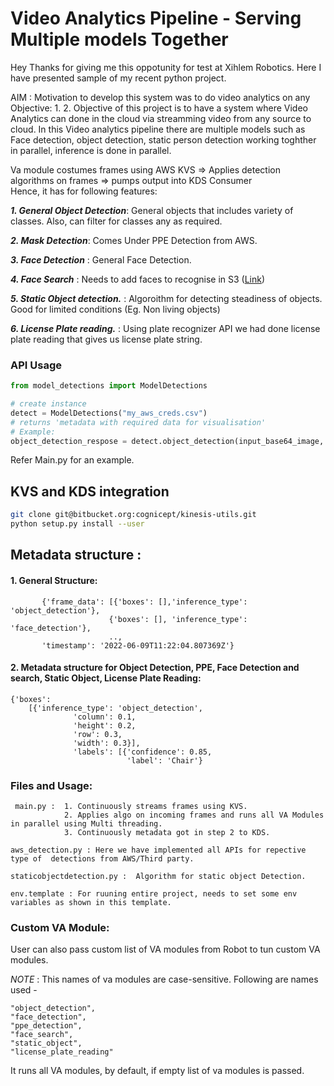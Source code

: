 
# Video Analytics Pipeline - Serving Multiple models Together

Hey Thanks for giving me this oppotunity for test at Xihlem Robotics.
Here I have presented sample of my recent python project. 

AIM : Motivation to develop this system was to do video analytics on any
Objective: 
 1. 
 2. Objective of this project is to have a system where Video Analytics can done in the cloud via streamming video from any source to cloud. In this Video analytics pipeline
there are multiple models such as Face detection, object detection, static person detection working toghther in parallel, inference is done in parallel.


Va module costumes frames using AWS KVS => Applies detection algorithms on frames => pumps output into KDS Consumer  
Hence, it has for following features:

**_1. General Object Detection_**:  General objects that includes variety of classes. Also, can filter for classes any as required.

_**2. Mask Detection**_:  Comes Under PPE Detection from AWS.
             
**_3. Face Detection_** : General Face Detection.

**_4. Face Search_** :  Needs to add faces to recognise in S3 ([Link](https://docs.aws.amazon.com/rekognition/latest/dg/add-faces-to-collection-procedure.html))
             
**_5. Static Object detection._** : Algoroithm for detecting steadiness of objects. Good for limited conditions (Eg. Non living objects)
             
**_6. License Plate reading._** : Using plate recognizer API we had done license plate reading that gives us license plate string. 

### API Usage

```python
from model_detections import ModelDetections

# create instance 
detect = ModelDetections("my_aws_creds.csv")
# returns 'metadata with required data for visualisation'
# Example: 
object_detection_respose = detect.object_detection(input_base64_image, max_labels=10)
```


Refer Main.py for an example. 


## KVS and KDS integration

```bash
git clone git@bitbucket.org:cognicept/kinesis-utils.git
python setup.py install --user
```

## Metadata structure :
#### 1. General Structure:
           {'frame_data': [{'boxes': [],'inference_type': 'object_detection'},
                          {'boxes': [], 'inference_type': 'face_detection'},
                          ..,
           'timestamp': '2022-06-09T11:22:04.807369Z'}

#### 2. Metadata structure for Object Detection, PPE, Face Detection and search, Static Object, License Plate Reading:
```
{'boxes':  
    [{'inference_type': 'object_detection',
              'column': 0.1,
              'height': 0.2,
              'row': 0.3,
              'width': 0.3}],
              'labels': [{'confidence': 0.85,
                          'label': 'Chair'}
```

### Files and  Usage:
     main.py :  1. Continuously streams frames using KVS.
                2. Applies algo on incoming frames and runs all VA Modules in parallel using Multi threading.
                3. Continuously metadata got in step 2 to KDS.

    aws_detection.py : Here we have implemented all APIs for repective type of  detections from AWS/Third party.
    
    staticobjectdetection.py :  Algorithm for static object Detection. 
    
    env.template : For ruuning entire project, needs to set some env variables as shown in this template.


### Custom VA Module:
User can also pass custom list of VA modules from Robot to tun custom VA modules.

_NOTE_ : This names of va modules are case-sensitive. Following are names used - 

    "object_detection",
    "face_detection",
    "ppe_detection",
    "face_search",
    "static_object",
    "license_plate_reading"
    
It runs all VA modules, by default, if empty list of va modules is passed.

